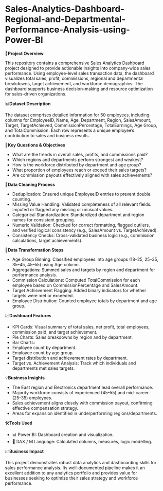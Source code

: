 # Sales-Analytics-Dashboard-Regional-and-Departmental-Performance-Analysis-using-Power-BI

📁**Project Overview**

This repository contains a comprehensive Sales Analytics Dashboard project designed to provide actionable insights into company-wide sales performance. Using employee-level sales transaction data, the dashboard visualizes total sales, profit, commissions, regional and departmental breakdowns, target achievement, and workforce demographics. The dashboard supports business decision-making and resource optimization for sales-driven organizations.

📊**Dataset Description**

The dataset comprises detailed information for 50 employees, including columns for EmployeeID, Name, Age, Department, Region, SalesAmount, Target, TargetAchieved, CommissionPercentage, TotalEarnings, Age Group, and TotalCommission. Each row represents a unique employee’s contribution to sales and business results.

🎯**Key Questions & Objectives**

-	What are the trends in overall sales, profits, and commissions paid?
-	Which regions and departments perform strongest and weakest?
-	How is the workforce distributed by department and age group?
-	What proportion of employees reach or exceed their sales targets?
-	Are commission payouts effectively aligned with sales achievements?

🧹**Data Cleaning Process**

-	Deduplication: Ensured unique EmployeeID entries to prevent double counting.
-	Missing Value Handling: Validated completeness of all relevant fields. Imputed or flagged any missing or unusual values.
-	Categorical Standardization: Standardized department and region names for consistent grouping.
-	Numeric Validation: Checked for correct formatting, flagged outliers, and verified logical consistency (e.g., SalesAmount vs. TargetAchieved).
-	Consistency Checks: Cross-validated business logic (e.g., commission calculations, target achievements).

🔄**Data Transformation Steps**

-	Age Group Binning: Classified employees into age groups (18–25, 25–35, 35–45, 45–55) using Age column.
-	Aggregations: Summed sales and targets by region and department for performance analysis.
-	Commission Calculations: Computed TotalCommission for each employee based on CommissionPercentage and SalesAmount.
-	Target Achievement Flagging: Added binary indicators for whether targets were met or exceeded.
-	Employee Distribution: Counted employee totals by department and age group.

📈**Dashboard Features**

-	KPI Cards: Visual summary of total sales, net profit, total employees, commission paid, and target achievement.
-	Pie Charts: Sales breakdowns by region and by department.
-	Bar Charts:
-	Employee count by department.
-	Employee count by age group.
-	Target distribution and achievement rates by department.
-	Target vs. Achievement Analysis: Track which individuals and departments met sales targets.

💡**Business Insights**

-	The East region and Electronics department lead overall performance.
-	Majority workforce consists of experienced (45–55) and mid-career (25–35) employees.
-	Sales achievement aligns closely with commission payout, confirming effective compensation strategy.
-	Areas for expansion identified in underperforming regions/departments.

🛠️**Tools Used**

- 📊 Power BI: Dashboard creation and visualization.
- 🧠 DAX / M Language: Calculated columns, measures, logic modelling.

📈**Business Impact**

This project demonstrates robust data analytics and dashboarding skills for sales performance analysis. Its well-documented pipeline makes it an excellent addition to any analytics portfolio and provides value for businesses seeking to optimize their sales strategy and workforce performance.

